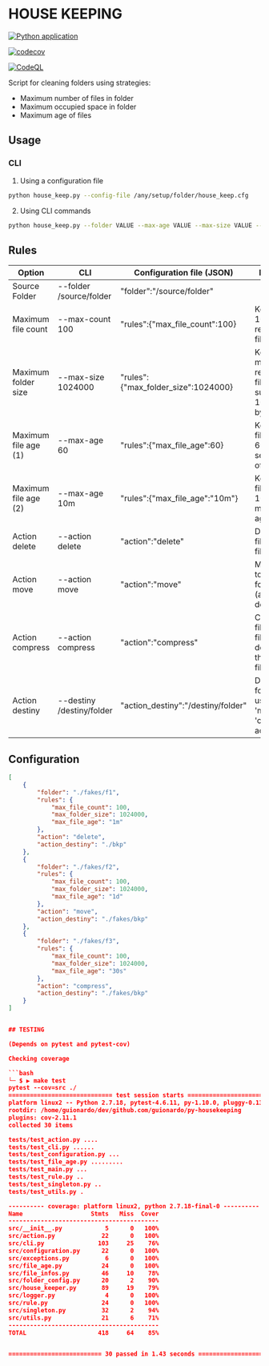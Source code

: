 # HOUSE KEEPING

[![Python application](https://github.com/guionardo/py-housekeeping/actions/workflows/python-app.yml/badge.svg)](https://github.com/guionardo/py-housekeeping/actions/workflows/python-app.yml)

[![codecov](https://codecov.io/gh/guionardo/py-housekeeping/branch/develop/graph/badge.svg?token=v7s2bwquXk)](https://codecov.io/gh/guionardo/py-housekeeping)

[![CodeQL](https://github.com/guionardo/py-housekeeping/actions/workflows/codeql-analysis.yml/badge.svg)](https://github.com/guionardo/py-housekeeping/actions/workflows/codeql-analysis.yml)


Script for cleaning folders using strategies:

* Maximum number of files in folder
* Maximum occupied space in folder
* Maximum age of files

## Usage

### CLI

1. Using a configuration file

```bash
python house_keep.py --config-file /any/setup/folder/house_keep.cfg
```

2. Using CLI commands

```bash
python house_keep.py --folder VALUE --max-age VALUE --max-size VALUE --max-count VALUE --action VALUE --destiny VALUE
```

## Rules

|Option|CLI|Configuration file (JSON)|Example|
|------|---|------------------|---|
|Source Folder|--folder /source/folder|"folder":"/source/folder"|
|Maximum file count|--max-count 100|"rules":{"max_file_count":100}|Keeps only 100 most recent files|
|Maximum folder size|--max-size 1024000|"rules":{"max_folder_size":1024000}|Keeps only most recent files that sums 1024000 bytes|
|Maximum file age (1)|--max-age 60|"rules":{"max_file_age":60}|Keeps only files under 60 seconds of age|
|Maximum file age (2)|--max-age 10m|"rules":{"max_file_age":"10m"}|Keeps only files under 10 minutes of age|
|Action delete|--action delete|"action":"delete"|Delete files from file system|
|Action move|--action move|"action":"move"|Move file to another folder (action destiny)|
|Action compress|--action compress|"action":"compress"|Compress files to zip file and delete them from file system|
|Action destiny|--destiny /destiny/folder|"action_destiny":"/destiny/folder"|Destiny folder for using in 'move' and 'compress' actions|

## Configuration

``` json
[
    {
        "folder": "./fakes/f1",
        "rules": {
            "max_file_count": 100,
            "max_folder_size": 1024000,
            "max_file_age": "1m"
        },
        "action": "delete",
        "action_destiny": "./bkp"
    },
    {
        "folder": "./fakes/f2",
        "rules": {
            "max_file_count": 100,
            "max_folder_size": 1024000,
            "max_file_age": "1d"
        },
        "action": "move",
        "action_destiny": "./fakes/bkp"
    },
    {
        "folder": "./fakes/f3",
        "rules": {
            "max_file_count": 100,
            "max_folder_size": 1024000,
            "max_file_age": "30s"
        },
        "action": "compress",
        "action_destiny": "./fakes/bkp"
    }
]


## TESTING

(Depends on pytest and pytest-cov)

Checking coverage

```bash
└─ $ ▶ make test
pytest --cov=src ./
============================= test session starts =============================
platform linux2 -- Python 2.7.18, pytest-4.6.11, py-1.10.0, pluggy-0.13.1
rootdir: /home/guionardo/dev/github.com/guionardo/py-housekeeping
plugins: cov-2.11.1
collected 30 items                                                            

tests/test_action.py ....                                               [ 13%]
tests/test_cli.py ......                                                [ 33%]
tests/test_configuration.py ...                                         [ 43%]
tests/test_file_age.py .........                                        [ 73%]
tests/test_main.py ...                                                  [ 83%]
tests/test_rule.py ..                                                   [ 90%]
tests/test_singleton.py ..                                              [ 96%]
tests/test_utils.py .                                                   [100%]

---------- coverage: platform linux2, python 2.7.18-final-0 ----------
Name                   Stmts   Miss  Cover
------------------------------------------
src/__init__.py            5      0   100%
src/action.py             22      0   100%
src/cli.py               103     25    76%
src/configuration.py      22      0   100%
src/exceptions.py          6      0   100%
src/file_age.py           24      0   100%
src/file_infos.py         46     10    78%
src/folder_config.py      20      2    90%
src/house_keeper.py       89     19    79%
src/logger.py              4      0   100%
src/rule.py               24      0   100%
src/singleton.py          32      2    94%
src/utils.py              21      6    71%
------------------------------------------
TOTAL                    418     64    85%


========================== 30 passed in 1.43 seconds ==========================
```
